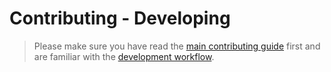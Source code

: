 # Contributing - Developing

> Please make sure you have read the [main contributing
> guide][contributing-main] first and are familiar with the [development
> workflow][contributing-workflow].

[contributing-main]: ../../Contributing.md
[contributing-workflow]: ./Development%20Workflow.md
